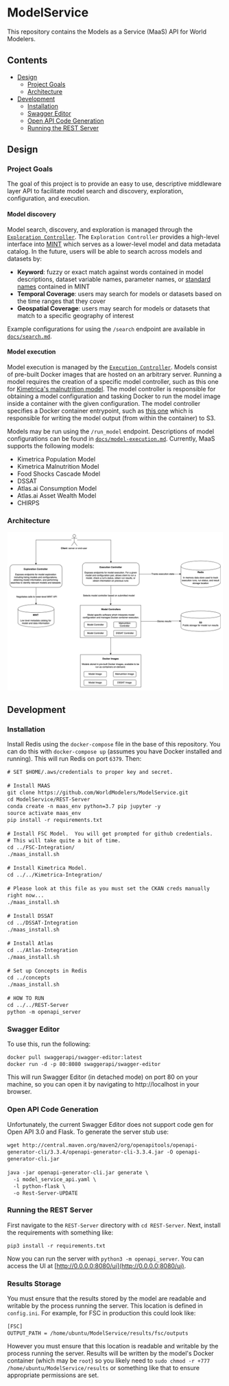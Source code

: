 # ModelService
This repository contains the Models as a Service (MaaS) API for World Modelers.
## Contents

- [Design](#design)
	- [Project Goals](#project-goals)
	- [Architecture](#architecture)
- [Development](#development)
	- [Installation](#installation)
	- [Swagger Editor](#swagger-editor)
	- [Open API Code Generation](#open-api-code-generation)
	- [Running the REST Server](#running-the-rest-server)

## Design

### Project Goals
The goal of this project is to provide an easy to use, descriptive middleware layer API to facilitate model search and discovery, exploration, configuration, and execution. 

#### Model discovery
Model search, discovery, and exploration is managed through the [`Exploration Controller`](https://github.com/WorldModelers/ModelService/blob/master/REST-Server/openapi_server/controllers/exploration_controller.py). The `Exploration Controller` provides a high-level interface into [MINT](http://mint-project.info/) which serves as a lower-level model and data metadata catalog. In the future, users will be able to search across models and datasets by:

* **Keyword**: fuzzy or exact match against words contained in model descriptions, dataset variable names, parameter names, or [standard names](https://csdms.colorado.edu/wiki/CSDMS_Standard_Names) contained in MINT
* **Temporal Coverage**: users may search for models or datasets based on the time ranges that they cover
* **Geospatial Coverage**: users may search for models or datasets that match to a specific geography of interest

Example configurations for using the `/search` endpoint are available in [`docs/search.md`](https://github.com/WorldModelers/ModelService/blob/master/docs/search.md).

#### Model execution
Model execution is managed by the [`Execution Controller`](https://github.com/WorldModelers/ModelService/blob/master/REST-Server/openapi_server/controllers/execution_controller.py). Models consist of pre-built Docker images that are hosted on an arbitrary server. Running a model requires the creation of a specific model controller, such as this one for [Kimetrica's malnutrition model](https://github.com/WorldModelers/ModelService/blob/master/REST-Server/openapi_server/kimetrica.py). The model controller is responsible for obtaining a model configuration and tasking Docker to run the model image inside a container with the given configuration. The model controller specifies a Docker container entrypoint, such as [this one](https://github.com/WorldModelers/ModelService/blob/master/Kimetrica-Integration/run.py) which is responsible for writing the model output (from within the container) to S3.

Models may be run using the `/run_model` endpoint. Descriptions of model configurations can be found in [`docs/model-execution.md`](https://github.com/WorldModelers/ModelService/blob/master/docs/model-execution.md). Currently, MaaS supports the following models:

- Kimetrica Population Model
- Kimetrica Malnutrition Model
- Food Shocks Cascade Model
- DSSAT
- Atlas.ai Consumption Model
- Atlas.ai Asset Wealth Model
- CHIRPS


### Architecture

![MaaS Architecture](images/MaaS-Architecture.png "MaaS Architecture")


## Development

### Installation

Install Redis using the `docker-compose` file in the base of this repository. You can do this with `docker-compose up` (assumes you have Docker installed and running). This will run Redis on port `6379`. Then:


```
# SET $HOME/.aws/credentials to proper key and secret.

# Install MAAS
git clone https://github.com/WorldModelers/ModelService.git
cd ModelService/REST-Server
conda create -n maas_env python=3.7 pip jupyter -y
source activate maas_env
pip install -r requirements.txt

# Install FSC Model.  You will get prompted for github credentials.
# This will take quite a bit of time.
cd ../FSC-Integration/
./maas_install.sh

# Install Kimetrica Model.
cd ../../Kimetrica-Integration/

# Please look at this file as you must set the CKAN creds manually right now...
./maas_install.sh

# Install DSSAT
cd ../DSSAT-Integration
./maas_install.sh

# Install Atlas
cd ../Atlas-Integration
./maas_install.sh

# Set up Concepts in Redis
cd ../concepts
./maas_install.sh

# HOW TO RUN
cd ../../REST-Server
python -m openapi_server
```

### Swagger Editor
To use this, run the following:

```
docker pull swaggerapi/swagger-editor:latest
docker run -d -p 80:8080 swaggerapi/swagger-editor
```

This will run Swagger Editor (in detached mode) on port 80 on your machine, so you can open it by navigating to http://localhost in your browser.

### Open API Code Generation

Unfortunately, the current Swagger Editor does not support code gen for Open API 3.0 and Flask. To generate the server stub use:

```
wget http://central.maven.org/maven2/org/openapitools/openapi-generator-cli/3.3.4/openapi-generator-cli-3.3.4.jar -O openapi-generator-cli.jar

java -jar openapi-generator-cli.jar generate \
  -i model_service_api.yaml \
  -l python-flask \
  -o Rest-Server-UPDATE
```

### Running the REST Server
First navigate to the `REST-Server` directory with `cd REST-Server`. Next, install the requirements with something like:

```
pip3 install -r requirements.txt
```

Now you can run the server with `python3 -m openapi_server`. You can access the UI at [http://0.0.0.0:8080/ui](http://0.0.0.0:8080/ui).

### Results Storage
You must ensure that the results stored by the model are readable and writable by the process running the server. This location is defined in `config.ini`. For example, for FSC in production this could look like:

```
[FSC]
OUTPUT_PATH = /home/ubuntu/ModelService/results/fsc/outputs
```

However you must ensure that this location is readable and writable by the process running the server. Results will be written by the model's Docker container (which may be `root`) so you likely need to `sudo chmod -r +777 /home/ubuntu/ModelService/results` or something like that to ensure appropriate permissions are set.
